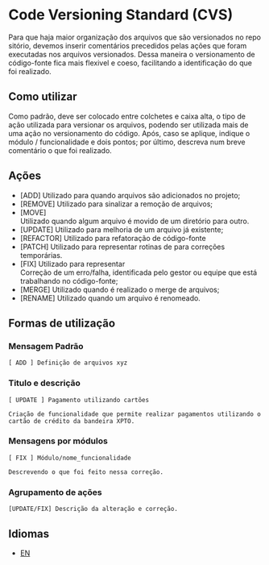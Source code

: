Code Versioning Standard (CVS)
===

Para que haja maior organização dos arquivos que são versionados no repositório, devemos inserir comentários precedidos pelas ações que foram executadas nos arquivos versionados. Dessa maneira o versionamento de código-fonte fica mais flexivel e coeso, facilitando a identificação do que foi realizado. 

## Como utilizar
Como padrão, deve ser colocado entre colchetes e caixa alta, o tipo de ação utilizada para versionar os arquivos, podendo ser utilizada mais de uma ação no versionamento do código. Após, caso se aplique, indique o módulo / funcionalidade e dois pontos; por último, descreva num breve comentário o que foi realizado. 

## Ações
- [ADD] Utilizado para quando arquivos são adicionados no projeto;
- [REMOVE] Utilizado para sinalizar a remoção de arquivos;
- [MOVE] Utilizado quando algum arquivo é movido de um diretório para outro.
- [UPDATE] Utilizado para melhoria de um arquivo já existente;
- [REFACTOR] Utilizado para refatoração de código-fonte
- [PATCH] Utilizado para representar rotinas de para correções temporárias.
- [FIX] Utilizado para representar Correção de um erro/falha, identificada pelo gestor ou equipe que está trabalhando no código-fonte;
- [MERGE] Utilizado quando é realizado o merge de arquivos;
- [RENAME] Utilizado quando um arquivo é renomeado.

## Formas de utilização

### Mensagem Padrão
```
[ ADD ] Definição de arquivos xyz
```

### Titulo e descrição
```
[ UPDATE ] Pagamento utilizando cartões

Criação de funcionalidade que permite realizar pagamentos utilizando o cartão de crédito da bandeira XPTO.
```

### Mensagens por módulos 
```
[ FIX ] Módulo/nome_funcionalidade

Descrevendo o que foi feito nessa correção.
```

### Agrupamento de ações
```
[UPDATE/FIX] Descrição da alteração e correção.
``` 
## Idiomas
- [EN](./README.md)
